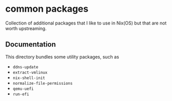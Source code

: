 # common packages

Collection of additional packages that I like to use in Nix(OS) but that are not
worth upstreaming.

## Documentation

This directory bundles some utility packages, such as

- `ddns-update`
- `extract-vmlinux`
- `nix-shell-init`
- `normalize-file-permissions`
- `qemu-uefi`
- `run-efi`
